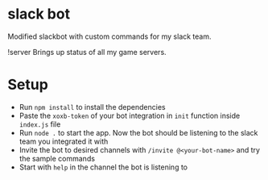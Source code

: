 # slack bot

Modified slackbot with custom commands for my slack team.

!server
Brings up status of all my game servers.

# Setup

- Run `npm install` to install the dependencies
- Paste the `xoxb-token` of your bot integration in `init` function inside `index.js` file
- Run `node .` to start the app. Now the bot should be listening to the slack team you integrated it with
- Invite the bot to desired channels with `/invite @<your-bot-name>` and try the sample commands
- Start with `help` in the channel the bot is listening to
